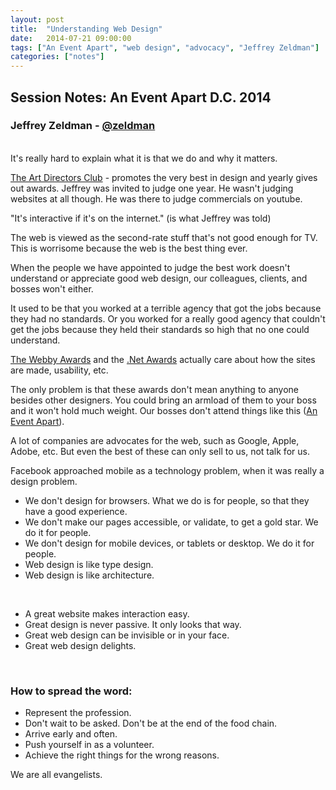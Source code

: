 ```yaml
---
layout: post
title:  "Understanding Web Design"
date:   2014-07-21 09:00:00
tags: ["An Event Apart", "web design", "advocacy", "Jeffrey Zeldman"]
categories: ["notes"]
---
```


## Session Notes: An Event Apart D.C. 2014


### Jeffrey Zeldman - [@zeldman]
<br>
It's really hard to explain what it is that we do and why it matters.

[The Art Directors Club](http://adcglobal.org/) - promotes the very best in design and yearly gives out awards. Jeffrey was invited to judge one year. He wasn't judging websites at all though. He was there to judge commercials on youtube.

"It's interactive if it's on the internet." (is what Jeffrey was told)

The web is viewed as the second-rate stuff that's not good enough for TV. This is worrisome because the web is the best thing ever.

When the people we have appointed to judge the best work doesn't understand or appreciate good web design, our colleagues, clients, and bosses won't either.

It used to be that you worked at a terrible agency that got the jobs because they had no standards. Or you worked for a really good agency that couldn't get the jobs because they held their standards so high that no one could understand.

[The Webby Awards](http://www.webbyawards.com/) and the [.Net Awards](https://thenetawards.com/) actually care about how the sites are made, usability, etc.

The only problem is that these awards don't mean anything to anyone besides other designers. You could bring an armload of them to your boss and it won't hold much weight. Our bosses don't attend things like this ([An Event Apart](http://www.aneventapart.com)).

A lot of companies are advocates for the web, such as Google, Apple, Adobe, etc. But even the best of these can only sell to us, not talk for us.

Facebook approached mobile as a technology problem, when it was really a design problem.


- We don't design for browsers. What we do is for people, so that they have a good experience.
- We don't make our pages accessible, or validate, to get a gold star. We do it for people.
- We don't design for mobile devices, or tablets or desktop. We do it for people.
- Web design is like type design.
- Web design is like architecture.
<br>

- A great website makes interaction easy.
- Great design is never passive. It only looks that way.
- Great web design can be invisible or in your face.
- Great web design delights.
<br>

### How to spread the word:

- Represent the profession.
- Don't wait to be asked. Don't be at the end of the food chain.
- Arrive early and often.
- Push yourself in as a volunteer.
- Achieve the right things for the wrong reasons.

We are all evangelists.

[@zeldman]:http://twitter.com/zeldman